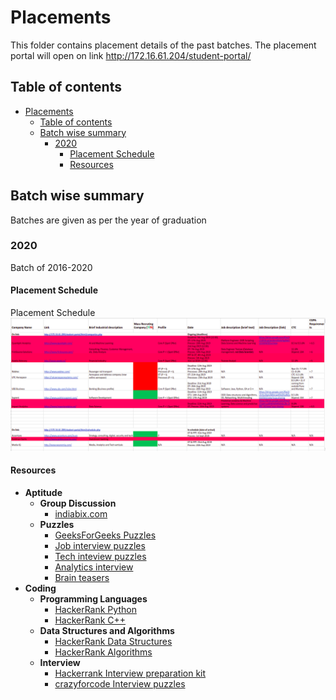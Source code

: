 # Placements

This folder contains placement details of the past batches. The placement portal will open on link http://172.16.61.204/student-portal/

## Table of contents

- [Placements](#placements)
  - [Table of contents](#table-of-contents)
  - [Batch wise summary](#batch-wise-summary)
    - [2020](#2020)
      - [Placement Schedule](#placement-schedule)
      - [Resources](#resources)

## Batch wise summary

Batches are given as per the year of graduation

### 2020

Batch of 2016-2020

#### Placement Schedule

Placement Schedule
![Schedule](./docs/placement_schedule_2020.png)

#### Resources

- **Aptitude**
  - __Group Discussion__
    - [indiabix.com](https://www.indiabix.com/group-discussion/topics-with-answers/)
  - __Puzzles__
    - [GeeksForGeeks Puzzles](https://www.geeksforgeeks.org/category/puzzles/)
    - [Job interview puzzles](https://www.analyticsvidhya.com/blog/2016/07/20-challenging-job-interview-puzzles-which-every-analyst-solve-atleast/)
    - [Tech inteview puzzles](https://puzzlefry.com/top-25-tech-interview-puzzles-with-answers/)
    - [Analytics interview](https://www.analyticsvidhya.com/blog/2014/09/commonly-asked-puzzles-analytics-interviews/)
    - [Brain teasers](http://www.crazyforcode.com/brain-teasers/)
- **Coding**
  - __Programming Languages__
    - [HackerRank Python](https://www.hackerrank.com/domains/python)
    - [HackerRank C++](https://www.hackerrank.com/domains/cpp)
  - __Data Structures and Algorithms__
    - [HackerRank Data Structures](https://www.hackerrank.com/domains/data-structures)
    - [HackerRank Algorithms](https://www.hackerrank.com/domains/algorithms)
  - __Interview__
    - [Hackerrank Interview preparation kit](https://www.hackerrank.com/interview/interview-preparation-kit)
    - [crazyforcode Interview puzzles](http://www.crazyforcode.com/top-10-interview-puzzles/)
